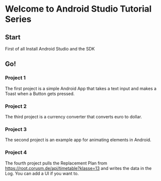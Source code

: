 # Welcome to Android Studio Tutorial Series

## Start
First of all Install Android Studio and the SDK

## Go!

### Project 1
The first project is a simple Android App that takes a text input and makes a Toast when a Button gets pressed.

### Project 2
The third project is a currency converter that converts euro to dollar.

### Project 3
The second project is an example app for animating elements in Android.

### Project 4
The fourth project pulls the Replacement Plan from https://root.corusm.de/api/timetable?klasse=13 and writes the data in the Log. You can add a UI if you want to.
